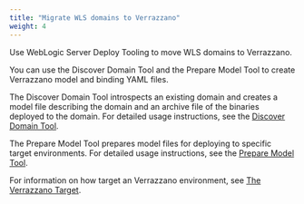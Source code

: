 ```yaml
---
title: "Migrate WLS domains to Verrazzano"
weight: 4
---
```


Use WebLogic Server Deploy Tooling to move WLS domains to Verrazzano.

You can use the Discover Domain Tool and the Prepare Model Tool
to create Verrazzano model and binding YAML files.

The Discover Domain Tool introspects an existing domain and creates a model file describing the domain and an archive file of the binaries deployed to the domain.
For detailed usage instructions, see the [Discover Domain Tool](https://github.com/oracle/weblogic-deploy-tooling/blob/master/site/discover.md).

The Prepare Model Tool prepares model files for deploying to specific target environments. For detailed usage instructions, see the
[Prepare Model Tool](https://github.com/oracle/weblogic-deploy-tooling/blob/master/site/prepare.md).


For information on how target an Verrazzano environment,
see [The Verrazzano Target](https://github.com/oracle/weblogic-deploy-tooling/blob/master/site/config/target_env.md#the-verrazzano-target).
